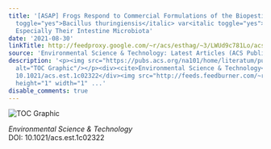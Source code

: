 ```yaml
---
title: '[ASAP] Frogs Respond to Commercial Formulations of the Biopesticide <italic
  toggle="yes">Bacillus thuringiensis</italic> var<italic toggle="yes">. israelensis</italic>,
  Especially Their Intestine Microbiota'
date: '2021-08-30'
linkTitle: http://feedproxy.google.com/~r/acs/esthag/~3/LWUd9c781Lo/acs.est.1c02322
source: 'Environmental Science & Technology: Latest Articles (ACS Publications)'
description: '<p><img src="https://pubs.acs.org/na101/home/literatum/publisher/achs/journals/content/esthag/0/esthag.ahead-of-print/acs.est.1c02322/20210830/images/medium/es1c02322_0007.gif"
  alt="TOC Graphic"/></p><div><cite>Environmental Science & Technology</cite></div><div>DOI:
  10.1021/acs.est.1c02322</div><img src="http://feeds.feedburner.com/~r/acs/esthag/~4/LWUd9c781Lo"
  height="1" width="1" ...'
disable_comments: true
---
```

<p><img src="https://pubs.acs.org/na101/home/literatum/publisher/achs/journals/content/esthag/0/esthag.ahead-of-print/acs.est.1c02322/20210830/images/medium/es1c02322_0007.gif" alt="TOC Graphic"/></p><div><cite>Environmental Science & Technology</cite></div><div>DOI: 10.1021/acs.est.1c02322</div><img src="http://feeds.feedburner.com/~r/acs/esthag/~4/LWUd9c781Lo" height="1" width="1" ...